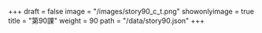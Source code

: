 +++
draft = false 
image = "/images/story90_c_t.png" 
showonlyimage = true 
title = "第90課" 
weight = 90 
path = "/data/story90.json" 
+++
